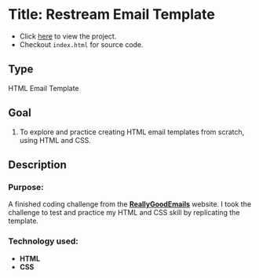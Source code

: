 # Title: Restream Email Template
* Click [here](https://mercado-joshua.github.io/restream-email-template/) to view the project.
* Checkout `index.html` for source code.

## Type
HTML Email Template

## Goal
1. To explore and practice creating HTML email templates from scratch, using HTML and CSS.

## Description
### Purpose:
A finished coding challenge from the **[ReallyGoodEmails](https://reallygoodemails.com/emails/weve-conjured-a-few-treats-for-you-this-week)** website.
I took the challenge to test and practice my HTML and CSS skill by replicating the template.

### Technology used:
* **HTML**
* **CSS**




